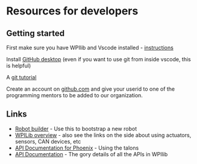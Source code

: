 # Resources for developers

## Getting started
First make sure you have WPIlib and Vscode installed - [instructions](https://wpilib.screenstepslive.com/s/currentCS/m/java/l/1027503-installing-c-and-java-development-tools-for-frc)

Install [GitHub desktop](https://desktop.github.com/) (even if you want to use git from inside vscode, this is helpful)

A [git tutorial](https://guides.github.com/activities/hello-world/)

Create an account on [github.com](https://github.com) and give your userid to one of the programming mentors to be added to our organization.


## Links

* [Robot builder](https://wpilib.screenstepslive.com/s/4485/m/26402/l/255426-overview-of-robotbuilder) - Use this to bootstrap a new robot
* [WPILib overview](http://wpilib.screenstepslive.com/s/currentCS/m/java/l/599696-what-is-wpilib) - also see the links on the side about using actuators, sensors, CAN devices, etc
* [API Documentation for Phoenix](https://phoenix-documentation.readthedocs.io/en/latest/index.html) - Using the talons
* [API Documentation](https://first.wpi.edu/FRC/roborio/release/docs/java/) - The gory details of all the APIs in WPIlib
